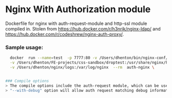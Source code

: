# Nginx With Authorization module
Dockerfile for nginx with auth-request-module and http-ssl module compiled in. Stolen from https://hub.docker.com/r/h3nrik/nginx-ldap/ and https://hub.docker.com/r/codeshrew/nginx-auth-proxy/.

### Sample usage:
```bash
  docker  run --name=test  -p 7777:80 -v /Users/dhenton/bin/nginx-conf/nginx.conf:/etc/nginx/nginx.conf:ro \
  -v /Users/dhenton/FE-projects/css-sandbox/droptest:/usr/share/nginx/html:ro \
  -v /Users/dhenton/nginx/logs:/var/log/nginx  --rm  auth-nginx \


### Compile options
> The compile options include the auth-request module, which can be used for authorization interception and SSO like things
> "--with-debug" option will allow auth request matching debug information which can be activated with the debug entry on the error_log line in the conf file. 
